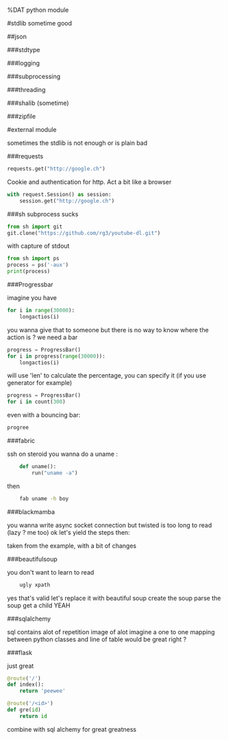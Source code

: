 %DAT python module



#stdlib
sometime good

##json



###stdtype



###logging



###subprocessing



###threading



###shalib (sometime)


###zipfile



#external module

sometimes the stdlib is not enough
or is plain bad

###requests

```python
requests.get("http://google.ch")
```

Cookie and authentication for http.
Act a bit like a browser
```python
with request.Session() as session:
    session.get("http://google.ch")
```

###sh
subprocess sucks

```python
from sh import git
git.clone("https://github.com/rg3/youtube-dl.git")
```

with capture of stdout

```python
from sh import ps
process = ps('-aux')
print(process)
```

###Progressbar

imagine you have

```python
for i in range(30000):
    longactios(i)
```
you wanna give that to someone but there is no way to know where the action is ?
we need a bar

```python
progress = ProgressBar()
for i in progress(range(30000)):
    longactios(i)
```

will use 'len' to calculate the percentage, you can specify it (if you use generator for example)

```python
progress = ProgressBar()
for i in count(300)
```

even with a bouncing bar:
```python
progree
```
###fabric


ssh on steroid
you wanna do a uname :

```python
    def uname():
        run("uname -a")
```

then
```zsh
    fab uname -h boy
```

###blackmamba


you wanna write async socket connection
but twisted is too long to read (lazy ? me too)
ok
let's yield the steps then:

taken from the example, with a bit of changes

###beautifulsoup


you don't want to learn to read

```python
    ugly xpath
```

yes that's valid 
let's replace it with beautiful soup
create the soup
parse the soup
get a child
YEAH 

###sqlalchemy


sql contains alot of repetition
image of alot
imagine a one to one mapping between python classes and line of table
would be great right ?

###flask


just great

```python
@route('/')
def index():
    return 'peewee'

@route('/<id>')
def gre(id)
    return id
```

combine with sql alchemy for great greatness
